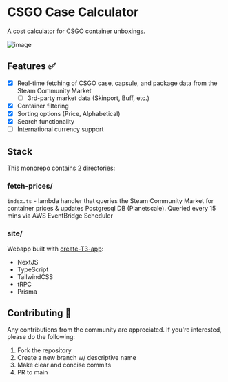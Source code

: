 # CSGO Case Calculator
A cost calculator for CSGO container unboxings.

![image](https://user-images.githubusercontent.com/53287407/236367403-8bd0382a-e0d4-4b43-aa83-8d3eacc5c62c.png)

## Features ✅
- [x] Real-time fetching of CSGO case, capsule, and package data from the Steam Community Market
  - [ ] 3rd-party market data (Skinport, Buff, etc.)
- [x] Container filtering
- [x] Sorting options (Price, Alphabetical)
- [x] Search functionality
- [ ] International currency support

## Stack
This monorepo contains 2 directories:
### fetch-prices/
`index.ts` - lambda handler that queries the Steam Community Market for container prices & updates Postgresql DB (Planetscale). Queried every 15 mins via AWS EventBridge Scheduler
### site/
Webapp built with [create-T3-app](https://create.t3.gg/):
- NextJS
- TypeScript
- TailwindCSS
- tRPC
- Prisma


## Contributing 🤝

Any contributions from the community are appreciated. If you're interested, please do the following:
1. Fork the repository
2. Create a new branch w/ descriptive name
3. Make clear and concise commits
4. PR to main
